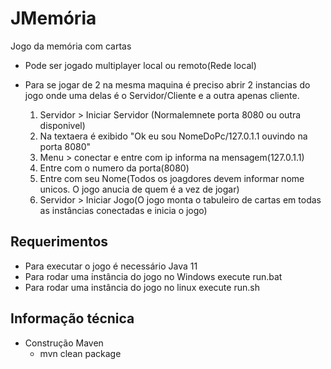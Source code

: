 # JMemória

Jogo da memória com cartas

- Pode ser jogado multiplayer local ou remoto(Rede local)
- Para se jogar de 2 na mesma maquina é preciso abrir 2 instancias do jogo onde uma delas é o Servidor/Cliente e a outra apenas cliente.

  1. Servidor > Iniciar Servidor (Normalemnete porta 8080 ou outra disponivel)
  2. Na textaera é exibido "Ok eu sou NomeDoPc/127.0.1.1 ouvindo na porta 8080"
  3. Menu > conectar e entre com ip informa na mensagem(127.0.1.1)
  4. Entre com o numero da porta(8080)
  5. Entre com seu Nome(Todos os joagdores devem informar nome unicos. O jogo anucia de quem é a vez de jogar)
  6. Servidor > Iniciar Jogo(O jogo monta o tabuleiro de cartas em todas as instâncias conectadas e inicia o jogo)

## Requerimentos

- Para executar o jogo é necessário Java 11
- Para rodar uma instância do jogo no Windows execute run.bat
- Para rodar uma instância do jogo no linux execute run.sh

## Informação técnica

- Construção Maven
  - mvn clean package
